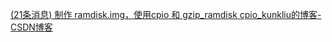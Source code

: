 [(21条消息) 制作 ramdisk.img，使用cpio 和 gzip_ramdisk cpio_kunkliu的博客-CSDN博客](https://blog.csdn.net/kunkliu/article/details/104838764)